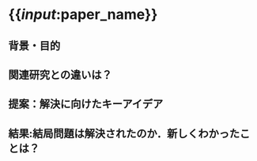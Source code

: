 # {{_input_:paper_name}}

## 背景・目的

## 関連研究との違いは？

## 提案：解決に向けたキーアイデア

## 結果:結局問題は解決されたのか．新しくわかったことは？


